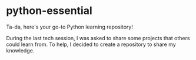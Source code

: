 # python-essential
Ta-da, here's your go-to Python learning repository!

During the last tech session, I was asked to share some projects that others could learn from. To help, I decided to create a repository to share my knowledge.

